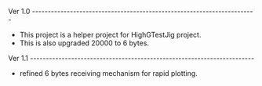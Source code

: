 Ver 1.0 -----------------------------------------------------------------------
- This project is a helper project for HighGTestJig project.
- This is also upgraded 20000 to 6 bytes.

Ver 1.1 -----------------------------------------------------------------------
- refined 6 bytes receiving mechanism for rapid plotting.
